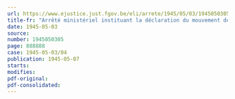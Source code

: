 ```yaml
---
url: https://www.ejustice.just.fgov.be/eli/arrete/1945/05/03/1945050305/justel
title-fr: "Arrêté ministériel instituant la déclaration du mouvement des stocks de lin en paille et de graines de lin"
date: 1945-05-03
source:
number: 1945050305
page: 888888
case: 1945-05-03/04
publication: 1945-05-07
starts:
modifies:
pdf-original:
pdf-consolidated:
---
```


